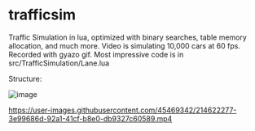 # trafficsim
Traffic Simulation in lua, optimized with binary searches, table memory allocation, and much more. Video is simulating 10,000 cars at 60 fps. Recorded with gyazo gif.
Most impressive code is in src/TrafficSimulation/Lane.lua

Structure:

![image](https://user-images.githubusercontent.com/45469342/214618767-9ade8d0b-41f5-4cd6-8728-0b565c507f41.png)

https://user-images.githubusercontent.com/45469342/214622277-3e99686d-92a1-41cf-b8e0-db9327c60589.mp4

